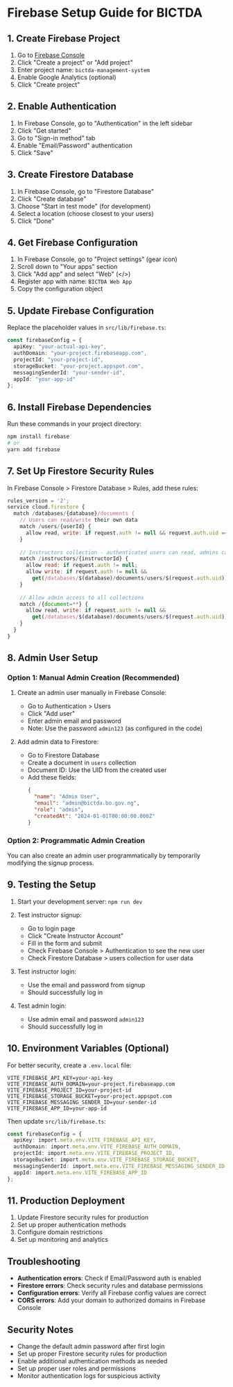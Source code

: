 # Firebase Setup Guide for BICTDA

## 1. Create Firebase Project

1. Go to [Firebase Console](https://console.firebase.google.com/)
2. Click "Create a project" or "Add project"
3. Enter project name: `bictda-management-system`
4. Enable Google Analytics (optional)
5. Click "Create project"

## 2. Enable Authentication

1. In Firebase Console, go to "Authentication" in the left sidebar
2. Click "Get started"
3. Go to "Sign-in method" tab
4. Enable "Email/Password" authentication
5. Click "Save"

## 3. Create Firestore Database

1. In Firebase Console, go to "Firestore Database"
2. Click "Create database"
3. Choose "Start in test mode" (for development)
4. Select a location (choose closest to your users)
5. Click "Done"

## 4. Get Firebase Configuration

1. In Firebase Console, go to "Project settings" (gear icon)
2. Scroll down to "Your apps" section
3. Click "Add app" and select "Web" (</>)
4. Register app with name: `BICTDA Web App`
5. Copy the configuration object

## 5. Update Firebase Configuration

Replace the placeholder values in `src/lib/firebase.ts`:

```typescript
const firebaseConfig = {
  apiKey: "your-actual-api-key",
  authDomain: "your-project.firebaseapp.com",
  projectId: "your-project-id",
  storageBucket: "your-project.appspot.com",
  messagingSenderId: "your-sender-id",
  appId: "your-app-id"
};
```

## 6. Install Firebase Dependencies

Run these commands in your project directory:

```bash
npm install firebase
# or
yarn add firebase
```

## 7. Set Up Firestore Security Rules

In Firebase Console > Firestore Database > Rules, add these rules:

```javascript
rules_version = '2';
service cloud.firestore {
  match /databases/{database}/documents {
    // Users can read/write their own data
    match /users/{userId} {
      allow read, write: if request.auth != null && request.auth.uid == userId;
    }
    
    // Instructors collection - authenticated users can read, admins can write
    match /instructors/{instructorId} {
      allow read: if request.auth != null;
      allow write: if request.auth != null && 
        get(/databases/$(database)/documents/users/$(request.auth.uid)).data.role == 'admin';
    }
    
    // Allow admin access to all collections
    match /{document=**} {
      allow read, write: if request.auth != null && 
        get(/databases/$(database)/documents/users/$(request.auth.uid)).data.role == 'admin';
    }
  }
}
```

## 8. Admin User Setup

### Option 1: Manual Admin Creation (Recommended)

1. Create an admin user manually in Firebase Console:
   - Go to Authentication > Users
   - Click "Add user"
   - Enter admin email and password
   - Note: Use the password `admin123` (as configured in the code)

2. Add admin data to Firestore:
   - Go to Firestore Database
   - Create a document in `users` collection
   - Document ID: Use the UID from the created user
   - Add these fields:
     ```json
     {
       "name": "Admin User",
       "email": "admin@bictda.bo.gov.ng",
       "role": "admin",
       "createdAt": "2024-01-01T00:00:00.000Z"
     }
     ```

### Option 2: Programmatic Admin Creation

You can also create an admin user programmatically by temporarily modifying the signup process.

## 9. Testing the Setup

1. Start your development server: `npm run dev`
2. Test instructor signup:
   - Go to login page
   - Click "Create Instructor Account"
   - Fill in the form and submit
   - Check Firebase Console > Authentication to see the new user
   - Check Firestore Database > users collection for user data

3. Test instructor login:
   - Use the email and password from signup
   - Should successfully log in

4. Test admin login:
   - Use admin email and password `admin123`
   - Should successfully log in

## 10. Environment Variables (Optional)

For better security, create a `.env.local` file:

```env
VITE_FIREBASE_API_KEY=your-api-key
VITE_FIREBASE_AUTH_DOMAIN=your-project.firebaseapp.com
VITE_FIREBASE_PROJECT_ID=your-project-id
VITE_FIREBASE_STORAGE_BUCKET=your-project.appspot.com
VITE_FIREBASE_MESSAGING_SENDER_ID=your-sender-id
VITE_FIREBASE_APP_ID=your-app-id
```

Then update `src/lib/firebase.ts`:

```typescript
const firebaseConfig = {
  apiKey: import.meta.env.VITE_FIREBASE_API_KEY,
  authDomain: import.meta.env.VITE_FIREBASE_AUTH_DOMAIN,
  projectId: import.meta.env.VITE_FIREBASE_PROJECT_ID,
  storageBucket: import.meta.env.VITE_FIREBASE_STORAGE_BUCKET,
  messagingSenderId: import.meta.env.VITE_FIREBASE_MESSAGING_SENDER_ID,
  appId: import.meta.env.VITE_FIREBASE_APP_ID
};
```

## 11. Production Deployment

1. Update Firestore security rules for production
2. Set up proper authentication methods
3. Configure domain restrictions
4. Set up monitoring and analytics

## Troubleshooting

- **Authentication errors**: Check if Email/Password auth is enabled
- **Firestore errors**: Check security rules and database permissions
- **Configuration errors**: Verify all Firebase config values are correct
- **CORS errors**: Add your domain to authorized domains in Firebase Console

## Security Notes

- Change the default admin password after first login
- Set up proper Firestore security rules for production
- Enable additional authentication methods as needed
- Set up proper user roles and permissions
- Monitor authentication logs for suspicious activity
